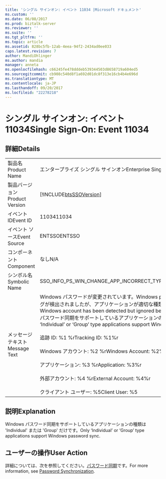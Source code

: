 ```yaml
---
title: 'シングル サインオン: イベント 11034 |Microsoft ドキュメント'
ms.custom: ''
ms.date: 06/08/2017
ms.prod: biztalk-server
ms.reviewer: ''
ms.suite: ''
ms.tgt_pltfrm: ''
ms.topic: article
ms.assetid: 828bc5fb-12ab-4eea-94f2-2434ad0ee033
caps.latest.revision: 7
author: MandiOhlinger
ms.author: mandia
manager: anneta
ms.openlocfilehash: c66245fe478dddeb539344503d8658719a604ed5
ms.sourcegitcommit: cb908c540d8f1a692d01dc8f313e16cb4b4e696d
ms.translationtype: MT
ms.contentlocale: ja-JP
ms.lasthandoff: 09/20/2017
ms.locfileid: "22278218"
---
```

# <a name="single-sign-on-event-11034"></a><span data-ttu-id="b72b1-102">シングル サインオン: イベント 11034</span><span class="sxs-lookup"><span data-stu-id="b72b1-102">Single Sign-On: Event 11034</span></span>
## <a name="details"></a><span data-ttu-id="b72b1-103">詳細</span><span class="sxs-lookup"><span data-stu-id="b72b1-103">Details</span></span>  
  
|||  
|-|-|  
|<span data-ttu-id="b72b1-104">製品名</span><span class="sxs-lookup"><span data-stu-id="b72b1-104">Product Name</span></span>|<span data-ttu-id="b72b1-105">エンタープライズ シングル サインオン</span><span class="sxs-lookup"><span data-stu-id="b72b1-105">Enterprise Single Sign-On</span></span>|  
|<span data-ttu-id="b72b1-106">製品バージョン</span><span class="sxs-lookup"><span data-stu-id="b72b1-106">Product Version</span></span>|[!INCLUDE[btsSSOVersion](../includes/btsssoversion-md.md)]|  
|<span data-ttu-id="b72b1-107">イベント ID</span><span class="sxs-lookup"><span data-stu-id="b72b1-107">Event ID</span></span>|<span data-ttu-id="b72b1-108">11034</span><span class="sxs-lookup"><span data-stu-id="b72b1-108">11034</span></span>|  
|<span data-ttu-id="b72b1-109">イベント ソース</span><span class="sxs-lookup"><span data-stu-id="b72b1-109">Event Source</span></span>|<span data-ttu-id="b72b1-110">ENTSSO</span><span class="sxs-lookup"><span data-stu-id="b72b1-110">ENTSSO</span></span>|  
|<span data-ttu-id="b72b1-111">コンポーネント</span><span class="sxs-lookup"><span data-stu-id="b72b1-111">Component</span></span>|<span data-ttu-id="b72b1-112">なし</span><span class="sxs-lookup"><span data-stu-id="b72b1-112">N/A</span></span>|  
|<span data-ttu-id="b72b1-113">シンボル名</span><span class="sxs-lookup"><span data-stu-id="b72b1-113">Symbolic Name</span></span>|<span data-ttu-id="b72b1-114">SSO_INFO_PS_WIN_CHANGE_APP_INCORRECT_TYPE</span><span class="sxs-lookup"><span data-stu-id="b72b1-114">SSO_INFO_PS_WIN_CHANGE_APP_INCORRECT_TYPE</span></span>|  
|<span data-ttu-id="b72b1-115">メッセージ テキスト</span><span class="sxs-lookup"><span data-stu-id="b72b1-115">Message Text</span></span>|<span data-ttu-id="b72b1-116">Windows パスワードが変更されています。</span><span class="sxs-lookup"><span data-stu-id="b72b1-116">Windows password change.</span></span> <span data-ttu-id="b72b1-117">この Windows アカウントのマッピングが検出されましたが、アプリケーションが適切な種類ではないために無視されました。</span><span class="sxs-lookup"><span data-stu-id="b72b1-117">A mapping for this Windows account has been detected but ignored because the application is not the correct type.</span></span> <span data-ttu-id="b72b1-118">Windows パスワード同期をサポートしているアプリケーションの種類は 'Individual' または 'Group' だけです。%r</span><span class="sxs-lookup"><span data-stu-id="b72b1-118">Only ‘Individual’ or ‘Group’ type applications support Windows password sync.%r</span></span><br /><br /> <span data-ttu-id="b72b1-119">追跡 ID: %1 %r</span><span class="sxs-lookup"><span data-stu-id="b72b1-119">Tracking ID: %1%r</span></span><br /><br /> <span data-ttu-id="b72b1-120">Windows アカウント: %2 %r</span><span class="sxs-lookup"><span data-stu-id="b72b1-120">Windows Account: %2%r</span></span><br /><br /> <span data-ttu-id="b72b1-121">アプリケーション: %3 %r</span><span class="sxs-lookup"><span data-stu-id="b72b1-121">Application: %3%r</span></span><br /><br /> <span data-ttu-id="b72b1-122">外部アカウント: %4 %r</span><span class="sxs-lookup"><span data-stu-id="b72b1-122">External Account: %4%r</span></span><br /><br /> <span data-ttu-id="b72b1-123">クライアント ユーザー: %5</span><span class="sxs-lookup"><span data-stu-id="b72b1-123">Client User: %5</span></span>|  
  
## <a name="explanation"></a><span data-ttu-id="b72b1-124">説明</span><span class="sxs-lookup"><span data-stu-id="b72b1-124">Explanation</span></span>  
 <span data-ttu-id="b72b1-125">Windows パスワード同期をサポートしているアプリケーションの種類は 'Individual' または 'Group' だけです。</span><span class="sxs-lookup"><span data-stu-id="b72b1-125">Only ‘Individual’ or ‘Group’ type applications support Windows password sync.</span></span>  
  
## <a name="user-action"></a><span data-ttu-id="b72b1-126">ユーザーの操作</span><span class="sxs-lookup"><span data-stu-id="b72b1-126">User Action</span></span>  
 <span data-ttu-id="b72b1-127">詳細については、次を参照してください。[パスワード同期](../core/password-synchronization2.md)です。</span><span class="sxs-lookup"><span data-stu-id="b72b1-127">For more information, see [Password Synchronization](../core/password-synchronization2.md).</span></span>
